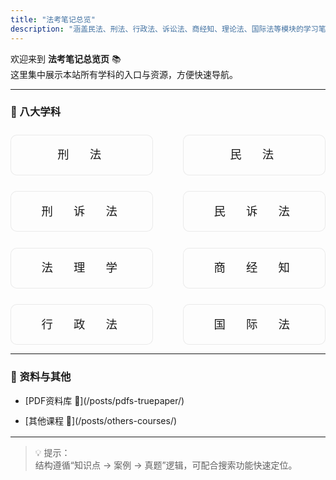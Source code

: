 ```yaml
---
title: "法考笔记总览"
description: "涵盖民法、刑法、行政法、诉讼法、商经知、理论法、国际法等模块的学习笔记与真题整理。"
---
```


欢迎来到 **法考笔记总览页** 📚  
这里集中展示本站所有学科的入口与资源，方便快速导航。

---

### 📖 八大学科

<style>
.subjects-container {
  display: grid;
  grid-template-columns: repeat(2, 1fr);
  gap: 1.6rem 3rem; /* 上下间距略增 */
  margin-top: 1.6rem;
  list-style: none;
  padding-left: 0;
  text-align: center;
}

.subjects-container li {
  font-size: 1.15rem;
  font-family: "Noto Sans SC", "PingFang SC", "Microsoft YaHei", sans-serif;
  letter-spacing: 0.4em;
  line-height: 2.2;
  padding: 0.7rem 0;
  border: 1px solid rgba(0, 0, 0, 0.08);
  border-radius: 10px;
  transition: all 0.3s ease;
  background: rgba(255, 255, 255, 0.3);
  display: flex;
  justify-content: center;
  align-items: center;
}

.subjects-container li a {
  text-decoration: none;
  color: inherit;
  width: 100%;
  display: block;
}

.subjects-container li:hover {
  background: rgba(0, 0, 0, 0.05);
  transform: translateY(-2px);
  box-shadow: 0 4px 10px rgba(0, 0, 0, 0.06);
}

/* 手机端优化 */
@media (max-width: 768px) {
  .subjects-container {
    grid-template-columns: repeat(2, 1fr); /* 保持两列 */
    gap: 1.8rem 2rem; /* 增大学科间距 */
  }
  .subjects-container li {
    font-size: 1.2rem;
    padding: 1rem 0;
    letter-spacing: 0.5em; /* 增加字间距 */
  }
}

/* 调整“资料与其他”区块行距 */
.posts-list {
  margin-top: 1rem;
  margin-bottom: 1rem;
}
.posts-list li {
  margin-bottom: 0.8rem; /* 增大每行间距 */
}
</style>

<ul class="subjects-container">
  <li><a href="/posts/criminal/">刑　法</a></li>
  <li><a href="/posts/civil/">民　法</a></li>
  <li><a href="/posts/criminal-procedure/">刑　诉　法</a></li>
  <li><a href="/posts/civil-procedure/">民　诉　法</a></li>
  <li><a href="/posts/theory/">法　理　学</a></li>
  <li><a href="/posts/commercial/">商　经　知</a></li>
  <li><a href="/posts/admin/">行　政　法</a></li>
  <li><a href="/posts/international/">国　际　法</a></li>
</ul>

---

### 📂 资料与其他

<ul class="posts-list">
  <li>[PDF资料库 📂](/posts/pdfs-truepaper/)</li>
  <li>[其他课程 📘](/posts/others-courses/)</li>
</ul>

---

> 💡 提示：  
> 结构遵循“知识点 → 案例 → 真题”逻辑，可配合搜索功能快速定位。